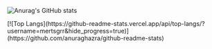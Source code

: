 ![Anurag's GitHub stats](https://github-readme-stats.vercel.app/api?username=mertsgrr&show_icons=true&theme=radical)
</hr>
[![Top Langs](https://github-readme-stats.vercel.app/api/top-langs/?username=mertsgrr&hide_progress=true)](https://github.com/anuraghazra/github-readme-stats)
